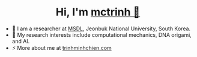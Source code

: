 <h1 align="center">Hi, I'm <a href="https://trinhminhchien.com/" target="blank">
mctrinh 👋</a> </h1>

- 🏦 I am a researcher at <a href="https://msdl.jbnu.ac.kr/" target="blank">MSDL</a>, Jeonbuk National University, South Korea.
- 🌱 My research interests include computational mechanics, DNA origami, and AI.
- ⚡ More about me at <a href="https://trinhminhchien.com/" target="_blank">trinhminhchien.com</a>

<!-- 
<div style="display: flex; align-items: center; justify-content: center;">

[![](https://github-readme-streak-stats.herokuapp.com/?user=mctrinh&hide_border=true)](https://github.com/mctrinh)

</div> -->

<!-- 
<p align="center">
  <a>
    <img src="https://skillicons.dev/icons?i=python,fortran,c,cpp,react,js,css,html,tensorflow,docker,vim,latex,matlab,octave,vscode,visualstudio,illustrator,autocad&theme=light&perline=9" />
  </a>
</p> -->

<!-- 
<p align="center">
 <div align="center"  class="icons-social" style="margin-left: 10px;">
        <a href="https://github.com/mctrinh">
		<img src="https://skillicons.dev/icons?i=github&theme=light"></a>
		<a href="https://stackoverflow.com/users/19124198/tmc">
				<img src="https://skillicons.dev/icons?i=stackoverflow&theme=light"></a>
        <a href="https://www.linkedin.com/in/minh-chien-trinh/">
			<img src="https://skillicons.dev/icons?i=linkedin&theme=light"></a>
        <a href="https://www.instagram.com/tmc.607/">
			<img src="https://skillicons.dev/icons?i=instagram&theme=light"></a>
		<a href="https://twitter.com/minhchientrinh">
			<img src="https://skillicons.dev/icons?i=twitter&theme=light" ></a>
		<a href="https://discord.gg/KsmuK4vxSg">
            <img src="https://skillicons.dev/icons?i=discord&theme=light" />
    </div>
</p> -->
